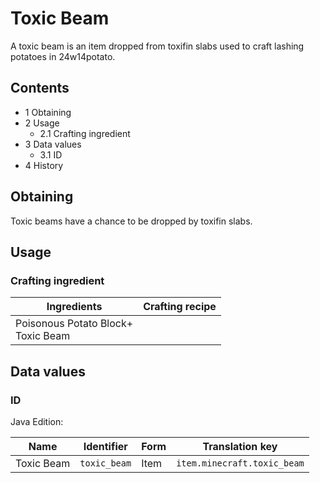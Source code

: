 # Toxic Beam
A toxic beam is an item dropped from toxifin slabs used to craft lashing potatoes in 24w14potato.

## Contents
- 1 Obtaining
- 2 Usage
	- 2.1 Crafting ingredient
- 3 Data values
	- 3.1 ID
- 4 History

## Obtaining
Toxic beams have a chance to be dropped by toxifin slabs.

## Usage
### Crafting ingredient
| Ingredients                            | Crafting recipe |
|----------------------------------------|-----------------|
| Poisonous Potato Block+<br/>Toxic Beam |                 |

## Data values
### ID
Java Edition:

| Name       | Identifier   | Form | Translation key             |
|------------|--------------|------|-----------------------------|
| Toxic Beam | `toxic_beam` | Item | `item.minecraft.toxic_beam` |

